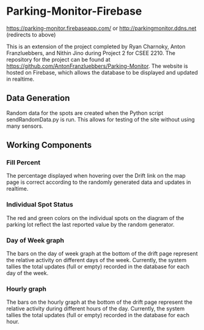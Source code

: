 # Parking-Monitor-Firebase

https://parking-monitor.firebaseapp.com/ or
http://parkingmonitor.ddns.net (redirects to above)

This is an extension of the project completed by Ryan Charnoky, Anton Franzluebbers, and Nithin Jino during Project 2 for CSEE 2210. The repository for the project can be found at https://github.com/AntonFranzluebbers/Parking-Monitor. The website is hosted on Firebase, which allows the database to be displayed and updated in realtime.

## Data Generation

Random data for the spots are created when the Python script sendRandomData.py is run. This allows for testing of the site without using many sensors.

## Working Components

### Fill Percent

The percentage displayed when hovering over the Drift link on the map page is correct according to the randomly generated data and updates in realtime.

### Individual Spot Status

The red and green colors on the individual spots on the diagram of the parking lot reflect the last reported value by the random generator.

### Day of Week graph

The bars on the day of week graph at the bottom of the drift page represent the relative activity on different days of the week. Currently, the system tallies the total updates (full or empty) recorded in the database for each day of the week.

### Hourly graph

The bars on the hourly graph at the bottom of the drift page represent the relative activity during different hours of the day. Currently, the system tallies the total updates (full or empty) recorded in the database for each hour.
